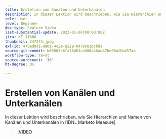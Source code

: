 ```yaml
---
title: Erstellen von Kanälen und Unterkanälen
description: In dieser Lektion wird beschrieben, wie Sie Hierarchien und Namen von Kanälen und Unterkanälen in [!DNL Marketo Measure].
role: User
level: Beginner
doc-type: Feature Video
last-substantial-update: 2023-01-06T00:00:00Z
jira: KT-11688
thumbnail: 347244.jpeg
exl-id: 470ed8d1-9a01-4c2a-a229-9479681bcbda
source-git-commit: b60003c6fa73401ca980a46ae47be00a1bb457ae
workflow-type: tm+mt
source-wordcount: '38'
ht-degree: 0%

---
```


# Erstellen von Kanälen und Unterkanälen

In dieser Lektion wird beschrieben, wie Sie Hierarchien und Namen von Kanälen und Unterkanälen in [!DNL Marketo Measure].

>[!VIDEO](https://video.tv.adobe.com/v/347244/?quality=12&learn=on)

